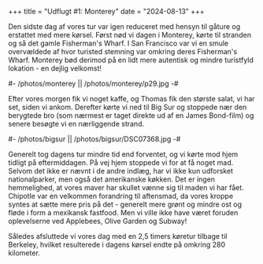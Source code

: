+++
title = "Udflugt #1: Monterey"
date = "2024-08-13"
+++

Den sidste dag af vores tur var igen reduceret med hensyn til gåture og erstattet med mere kørsel. Først nød vi dagen i Monterey, kørte til stranden og så det gamle Fisherman's Wharf. I San Francisco var vi en smule overvældede af hvor turisted stemning var omkring deres Fisherman's Wharf. Monterey bød derimod på en lidt mere autentisk og mindre turistfyld lokation - en dejlig velkomst!

#- /photos/monterey || /photos/monterey/p29.jpg -#

Efter vores morgen fik vi noget kaffe, og Thomas fik den største salat, vi har set, siden vi ankom. Derefter kørte vi ned til Big Sur og stoppede nær den berygtede bro (som nærmest er taget direkte ud af en James Bond-film) og senere besøgte vi en nærliggende strand.

#- /photos/bigsur || /photos/bigsur/DSC07368.jpg -#

Generelt tog dagens tur mindre tid end forventet, og vi kørte mod hjem tidligt på eftermiddagen. På vej hjem stoppede vi for at få noget mad. Selvom det ikke er nævnt i de andre indlæg, har vi ikke kun udforsket nationalparker, men også det amerikanske køkken. Det er ingen hemmelighed, at vores maver har skullet vænne sig til maden vi har fået. Chipotle var en velkommen forandring til aftensmad, da vores kroppe syntes at sætte mere pris på det - generelt mere grønt og mindre ost og fløde i form a mexikansk fastfood. Men vi ville ikke have været foruden oplevelserne ved Applebees, Olive Garden og Subway!

Således afsluttede vi vores dag med en 2,5 timers køretur tilbage til Berkeley, hvilket resulterede i dagens kørsel endte på omkring 280 kilometer.

